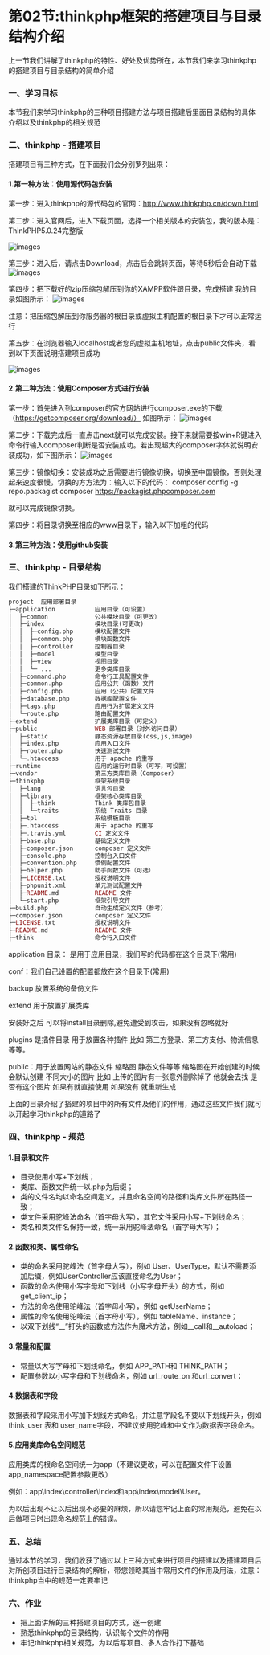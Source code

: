 # 第02节:thinkphp框架的搭建项目与目录结构介绍
上一节我们讲解了thinkphp的特性、好处及优势所在，本节我们来学习thinkphp的搭建项目与目录结构的简单介绍

### 一、学习目标

本节我们来学习thinkphp的三种项目搭建方法与项目搭建后里面目录结构的具体介绍以及thinkphp的相关规范

### 二、thinkphp - 搭建项目

搭建项目有三种方式，在下面我们会分别罗列出来：

#### 1.第一种方法：使用源代码包安装

第一步：进入thinkphp的源代码包的官网：http://www.thinkphp.cn/down.html

第二步：进入官网后，进入下载页面，选择一个相关版本的安装包，我的版本是：ThinkPHP5.0.24完整版

![images](./../images/0502_png.png)

第三步：进入后，请点击Download，点击后会跳转页面，等待5秒后会自动下载
![images](./../images/0502_img.png)

第四步：把下载好的zip压缩包解压到你的XAMPP软件跟目录，完成搭建
我的目录如图所示：
![images](./../images/0502_jpg.png)

注意：把压缩包解压到你服务器的根目录或虚拟主机配置的根目录下才可以正常运行

第五步：在浏览器输入localhost或者您的虚拟主机地址，点击public文件夹，看到以下页面说明搭建项目成功

![images](./../images/0502_jpgs.png)

#### 2.第二种方法：使用Composer方式进行安装

第一步：首先进入到composer的官方网站进行composer.exe的下载（https://getcomposer.org/download/） 如图所示：
![images](./../images/0502_pngs.png)

第二步：下载完成后一直点击next就可以完成安装。接下来就需要按win+R键进入命令行输入composer判断是否安装成功。若出现超大的composer字体就说明安装成功，如下图所示：
![images](./../images/0502_imgs.png)

第三步：镜像切换：安装成功之后需要进行镜像切换，切换至中国镜像，否则处理起来速度很慢，切换的方方法为：输入以下的代码：
composer config -g repo.packagist composer https://packagist.phpcomposer.com

就可以完成镜像切换。

第四步：将目录切换至相应的www目录下，输入以下加粗的代码

#### 3.第三种方法：使用github安装

### 三、thinkphp - 目录结构

我们搭建的ThinkPHP目录如下所示：

``` php
project  应用部署目录
├─application           应用目录（可设置）
│  ├─common             公共模块目录（可更改）
│  ├─index              模块目录(可更改)
│  │  ├─config.php      模块配置文件
│  │  ├─common.php      模块函数文件
│  │  ├─controller      控制器目录
│  │  ├─model           模型目录
│  │  ├─view            视图目录
│  │  └─ ...            更多类库目录
│  ├─command.php        命令行工具配置文件
│  ├─common.php         应用公共（函数）文件
│  ├─config.php         应用（公共）配置文件
│  ├─database.php       数据库配置文件
│  ├─tags.php           应用行为扩展定义文件
│  └─route.php          路由配置文件
├─extend                扩展类库目录（可定义）
├─public                WEB 部署目录（对外访问目录）
│  ├─static             静态资源存放目录(css,js,image)
│  ├─index.php          应用入口文件
│  ├─router.php         快速测试文件
│  └─.htaccess          用于 apache 的重写
├─runtime               应用的运行时目录（可写，可设置）
├─vendor                第三方类库目录（Composer）
├─thinkphp              框架系统目录
│  ├─lang               语言包目录
│  ├─library            框架核心类库目录
│  │  ├─think           Think 类库包目录
│  │  └─traits          系统 Traits 目录
│  ├─tpl                系统模板目录
│  ├─.htaccess          用于 apache 的重写
│  ├─.travis.yml        CI 定义文件
│  ├─base.php           基础定义文件
│  ├─composer.json      composer 定义文件
│  ├─console.php        控制台入口文件
│  ├─convention.php     惯例配置文件
│  ├─helper.php         助手函数文件（可选）
│  ├─LICENSE.txt        授权说明文件
│  ├─phpunit.xml        单元测试配置文件
│  ├─README.md          README 文件
│  └─start.php          框架引导文件
├─build.php             自动生成定义文件（参考）
├─composer.json         composer 定义文件
├─LICENSE.txt           授权说明文件
├─README.md             README 文件
├─think                 命令行入口文件
```
application 目录： 是用于应用目录，我们写的代码都在这个目录下(常用)

conf：我们自己设置的配置都放在这个目录下(常用)

backup 放置系统的备份文件

extend 用于放置扩展类库

安装好之后 可以将install目录删除,避免遭受到攻击，如果没有忽略就好

plugins 是插件目录 用于放置各种插件 比如 第三方登录、第三方支付、物流信息等等。

public：用于放置网站的静态文件 缩略图 静态文件等等 缩略图在开始创建的时候 会默认创建 不同大小的图片 比如 上传的图片有一张意外删除掉了 他就会去找 是否有这个图片 如果有就直接使用 如果没有 就重新生成

上面的目录介绍了搭建的项目中的所有文件及他们的作用，通过这些文件我们就可以开起学习thinkphp的道路了

### 四、thinkphp - 规范

#### 1.目录和文件

* 目录使用小写+下划线；
* 类库、函数文件统一以.php为后缀；
* 类的文件名均以命名空间定义，并且命名空间的路径和类库文件所在路径一致；
* 类文件采用驼峰法命名（首字母大写），其它文件采用小写+下划线命名；
* 类名和类文件名保持一致，统一采用驼峰法命名（首字母大写）；

#### 2.函数和类、属性命名

* 类的命名采用驼峰法（首字母大写），例如 User、UserType，默认不需要添加后缀，例如UserController应该直接命名为User；
* 函数的命名使用小写字母和下划线（小写字母开头）的方式，例如 get_client_ip；
* 方法的命名使用驼峰法（首字母小写），例如 getUserName；
* 属性的命名使用驼峰法（首字母小写），例如 tableName、instance；
* 以双下划线“__”打头的函数或方法作为魔术方法，例如__call和__autoload；

#### 3.常量和配置

* 常量以大写字母和下划线命名，例如 APP_PATH和 THINK_PATH；
* 配置参数以小写字母和下划线命名，例如 url_route_on 和url_convert；

#### 4.数据表和字段

数据表和字段采用小写加下划线方式命名，并注意字段名不要以下划线开头，例如 think_user 表和 user_name字段，不建议使用驼峰和中文作为数据表字段命名。

#### 5.应用类库命名空间规范

应用类库的根命名空间统一为app（不建议更改，可以在配置文件下设置app_namespace配置参数更改）

例如：app\index\controller\Index和app\index\model\User。

为以后出现不让以后出现不必要的麻烦，所以请您牢记上面的常用规范，避免在以后做项目时出现命名规范上的错误。

### 五、总结

通过本节的学习，我们收获了通过以上三种方式来进行项目的搭建以及搭建项目后对所创项目进行目录结构的解析，带您领略其当中常用文件的作用及用法，注意：thinkphp当中的规范一定要牢记

### 六、作业

* 把上面讲解的三种搭建项目的方式，逐一创建
* 熟悉thinkphp的目录结构，认识每个文件的作用
* 牢记thinkphp相关规范，为以后写项目、多人合作打下基础